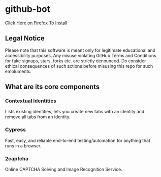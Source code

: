 # github-bot

[Click Here on Firefox To Install]()

## Legal Notice
Please note that this software is meant only for legitimate educational and accessibility purposes. Any misuse violating GitHub Terms and Conditions for fake signups, stars, forks etc. are strictly denounced. Do consider ethical consequences of such actions before misusing this repo for such emoluments. 

## What are its core components

### Contextual Identities

Lists existing identities, lets you create new tabs with an identity and remove all tabs from an identity.

### Cypress

Fast, easy, and reliable end-to-end testing/automation for anything that runs in a browser.

### 2captcha

Online CAPTCHA Solving and Image Recognition Service.
